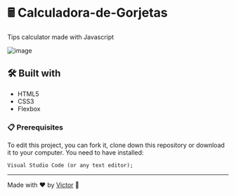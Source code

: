 # 🖩 Calculadora-de-Gorjetas
Tips calculator made with Javascript

![image](https://user-images.githubusercontent.com/101783823/165095614-114fe4db-82b7-4bf5-a487-2d264944d4d1.png)

## 🛠️ Built with

* HTML5
* CSS3
* Flexbox

### 📋 Prerequisites

To edit this project, you can fork it, clone down this repository or download it to your computer. You need to have installed:

```
Visual Studio Code (or any text editor);
```

---
Made with ❤️ by [Victor](https://github.com/V1ctorBarbosa) 🐶
